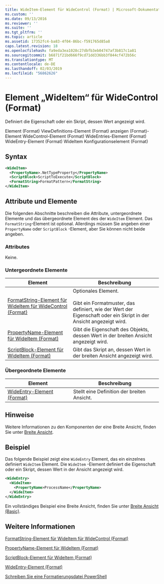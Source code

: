 ```yaml
---
title: WideItem-Element für WideControl (Format) | Microsoft-Dokumentation
ms.custom: ''
ms.date: 09/13/2016
ms.reviewer: ''
ms.suite: ''
ms.tgt_pltfrm: ''
ms.topic: article
ms.assetid: 17352fc4-ba83-4f04-86bc-f591765d85a8
caps.latest.revision: 18
ms.openlocfilehash: fa9eda3ea1028c27dbfb3eb04747af3b817c1a81
ms.sourcegitcommit: b6871f21bd666f9cd71dd336bb3f844cf472b56c
ms.translationtype: MT
ms.contentlocale: de-DE
ms.lasthandoff: 02/03/2019
ms.locfileid: "56862626"
---
```

# <a name="wideitem-element-for-widecontrol-format"></a>Element „WideItem“ für WideControl (Format)

Definiert die Eigenschaft oder ein Skript, dessen Wert angezeigt wird.

Element (Format) ViewDefinitions-Element (Format) anzeigen (Format)-Element WideControl-Element (Format) WideEntries-Element (Format) WideEntry-Element (Format) WideItem Konfigurationselement (Format)

## <a name="syntax"></a>Syntax

```xml
<WideItem>
  <PropertyName>.NetTypeProperty</PropertyName>
  <ScriptBlock>ScriptToExecute</ScriptBlock>
  <FormatString>FormatPattern</FormatString>
</WideItem>
```

## <a name="attributes-and-elements"></a>Attribute und Elemente

Die folgenden Abschnitte beschreiben die Attribute, untergeordnete Elemente und das übergeordnete Element des der `WideItem` Element. Das `FormatString`-Element ist optional. Allerdings müssen Sie angeben einer `PropertyName` oder `ScriptBlock` -Element, aber Sie können nicht beide angeben.

### <a name="attributes"></a>Attributes

Keine.

### <a name="child-elements"></a>Untergeordnete Elemente

|Element|Beschreibung|
|-------------|-----------------|
|[FormatString-Element für WideItem für WideControl (Format)](./formatstring-element-for-wideitem-for-widecontrol-format.md)|Optionales Element.<br /><br /> Gibt ein Formatmuster, das definiert, wie der Wert der Eigenschaft oder ein Skript in der Ansicht angezeigt wird.|
|[PropertyName-Element für WideItem (Format)](./propertyname-element-for-wideitem-for-widecontrol-format.md)|Gibt die Eigenschaft des Objekts, dessen Wert in der breiten Ansicht angezeigt wird.|
|[ScriptBlock-Element für WideItem (Format)](./scriptblock-element-for-wideitem-for-widecontrol-format.md)|Gibt das Skript an, dessen Wert in der breiten Ansicht angezeigt wird.|

### <a name="parent-elements"></a>Übergeordnete Elemente

|Element|Beschreibung|
|-------------|-----------------|
|[WideEntry-Element (Format)](./wideentry-element-for-widecontrol-format.md)|Stellt eine Definition der breiten Ansicht.|

## <a name="remarks"></a>Hinweise

Weitere Informationen zu den Komponenten der eine Breite Ansicht, finden Sie unter [Breite Ansicht](./creating-a-wide-view.md).

## <a name="example"></a>Beispiel

Das folgende Beispiel zeigt eine `WideEntry` Element, das ein einzelnes definiert `WideItem` Element. Die `WideItem` -Element definiert die Eigenschaft oder ein Skript, dessen Wert in der Ansicht angezeigt wird.

```xml
<WideEntry>
  <WideItem>
    <PropertyName>ProcessName</PropertyName>
  </WideItem>
</WideEntry>
```

Ein vollständiges Beispiel eine Breite Ansicht, finden Sie unter [Breite Ansicht (Basic)](./wide-view-basic.md).

## <a name="see-also"></a>Weitere Informationen

[FormatString-Element für WideItem für WideControl (Format)](./formatstring-element-for-wideitem-for-widecontrol-format.md)

[PropertyName-Element für WideItem (Format)](./propertyname-element-for-wideitem-for-widecontrol-format.md)

[ScriptBlock-Element für WideItem (Format)](./scriptblock-element-for-wideitem-for-widecontrol-format.md)

[WideEntry-Element (Format)](./wideentry-element-for-widecontrol-format.md)

[Schreiben Sie eine Formatierungsdatei PowerShell](./writing-a-powershell-formatting-file.md)
